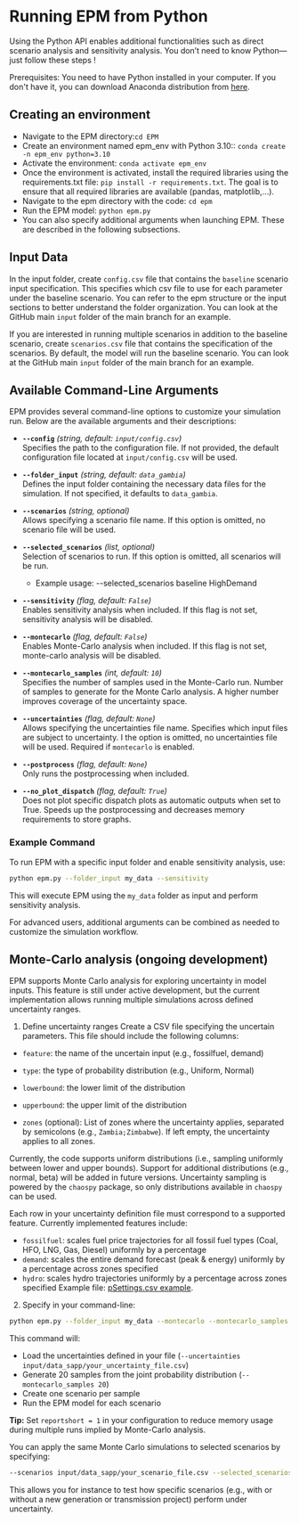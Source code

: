 # Running EPM from Python

Using the Python API enables additional functionalities such as direct scenario analysis and sensitivity analysis. You don’t need to know Python—just follow these steps !

Prerequisites: You need to have Python installed in your computer. If you don't have it, you can download Anaconda distribution from [here](https://www.anaconda.com/products/distribution).

## Creating an environment 

- Navigate to the EPM directory:```cd EPM```
- Create an environment named epm_env with Python 3.10:: ```conda create -n epm_env python=3.10```
- Activate the environment: ```conda activate epm_env```
- Once the environment is activated, install the required libraries using the requirements.txt file: ```pip install -r requirements.txt```. The goal is to ensure that all required libraries are available (pandas, matplotlib,...).
- Navigate to the epm directory with the code: ```cd epm```
- Run the EPM model: ```python epm.py```
- You can also specify additional arguments when launching EPM. These are described in the following subsections.

## Input Data
    
In the input folder, create `config.csv` file that contains the `baseline` scenario input specification. This specifies which csv file to use for each parameter under the baseline scenario. You can refer to the epm structure or the input sections to better understand the folder organization. You can look at the GitHub main `input` folder of the main branch for an example.  

If you are interested in running multiple scenarios in addition to the baseline scenario, create `scenarios.csv` file that contains the specification of the scenarios. By default, the model will run the baseline scenario. You can look at the GitHub main `input` folder of the main branch for an example.  


## Available Command-Line Arguments

EPM provides several command-line options to customize your simulation run. Below are the available arguments and their descriptions:

- **`--config`** *(string, default: `input/config.csv`)*  
  Specifies the path to the configuration file. If not provided, the default configuration file located at `input/config.csv` will be used.

- **`--folder_input`** *(string, default: `data_gambia`)*  
  Defines the input folder containing the necessary data files for the simulation. If not specified, it defaults to `data_gambia`.

- **`--scenarios`** *(string, optional)*  
  Allows specifying a scenario file name. If this option is omitted, no scenario file will be used.

- **`--selected_scenarios`** *(list, optional)*  
  Selection of scenarios to run. If this option is omitted, all scenarios will be run.
  - Example usage: --selected_scenarios baseline HighDemand

- **`--sensitivity`** *(flag, default: `False`)*  
  Enables sensitivity analysis when included. If this flag is not set, sensitivity analysis will be disabled.

- **`--montecarlo`** *(flag, default: `False`)*  
  Enables Monte-Carlo analysis when included. If this flag is not set, monte-carlo analysis will be disabled.

- **`--montecarlo_samples`** *(int, default: `10`)*  
  Specifies the number of samples used in the Monte-Carlo run. Number of samples to generate for the Monte Carlo analysis. A higher number improves coverage of the uncertainty space.

- **`--uncertainties`** *(flag, default: `None`)*  
  Allows specifying the uncertainties file name. Specifies which input files are subject to uncertainty. I the option is omitted, no uncertainties file will be used. Required if `montecarlo` is enabled.

- **`--postprocess`** *(flag, default: `None`)*  
  Only runs the postprocessing when included. 

- **`--no_plot_dispatch`** *(flag, default: `True`)*  
  Does not plot specific dispatch plots as automatic outputs when set to True. Speeds up the postprocessing and decreases memory requirements to store graphs.


### Example Command

To run EPM with a specific input folder and enable sensitivity analysis, use:
```sh
python epm.py --folder_input my_data --sensitivity
```
This will execute EPM using the `my_data` folder as input and perform sensitivity analysis.

For advanced users, additional arguments can be combined as needed to customize the simulation workflow.

## Monte-Carlo analysis (ongoing development)

EPM supports Monte Carlo analysis for exploring uncertainty in model inputs. This feature is still under active development, but the current implementation allows running multiple simulations across defined uncertainty ranges.

1. Define uncertainty ranges
Create a CSV file specifying the uncertain parameters. This file should include the following columns:
- `feature`: the name of the uncertain input (e.g., fossilfuel, demand)

- `type`: the type of probability distribution (e.g., Uniform, Normal)

- `lowerbound`: the lower limit of the distribution

- `upperbound`: the upper limit of the distribution

- `zones` (optional): List of zones where the uncertainty applies, separated by semicolons (e.g., `Zambia;Zimbabwe`). 
If left empty, the uncertainty applies to all zones.

Currently, the code supports uniform distributions (i.e., sampling uniformly between lower and upper bounds). Support for additional distributions (e.g., normal, beta) will be added in future versions.
Uncertainty sampling is powered by the `chaospy` package, so only distributions available in `chaospy` can be used.

Each row in your uncertainty definition file must correspond to a supported feature. Currently implemented features include:

- `fossilfuel`: scales fuel price trajectories for all fossil fuel types (Coal, HFO, LNG, Gas, Diesel) uniformly by a percentage
- `demand`: scales the entire demand forecast (peak & energy) uniformly by a percentage across zones specified
- `hydro`: scales hydro trajectories uniformly by a percentage  across zones specified
Example file: [pSettings.csv example](https://github.com/ESMAP-World-Bank-Group/EPM/blob/features/epm/input/data_sapp/mc_uncertainties.csv).

2. Specify in your command-line:
```sh
python epm.py --folder_input my_data --montecarlo --montecarlo_samples 20 --uncertainties input/data_sapp/your_uncertainty_file.csv
```

This command will:
- Load the uncertainties defined in your file (`--uncertainties input/data_sapp/your_uncertainty_file.csv`)
- Generate 20 samples from the joint probability distribution (`--montecarlo_samples 20`)
- Create one scenario per sample
- Run the EPM model for each scenario

**Tip:** Set `reportshort = 1` in your configuration to reduce memory usage during multiple runs implied by Monte-Carlo analysis.

You can apply the same Monte Carlo simulations to selected scenarios by specifying:
 
```sh 
--scenarios input/data_sapp/your_scenario_file.csv --selected_scenarios Scenario1 Scenario2
```

This allows you for instance to test how specific scenarios (e.g., with or without a new generation or transmission project) perform under uncertainty.

